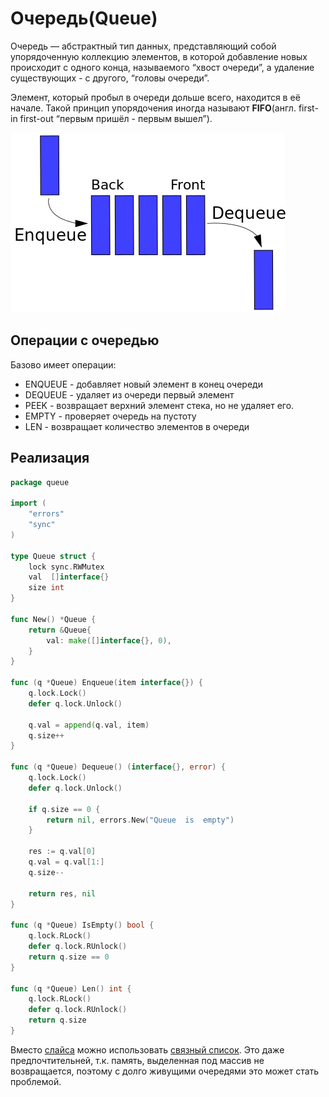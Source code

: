 # Очередь(Queue)

Очередь — абстрактный тип данных, представляющий собой упорядоченную коллекцию элементов, в которой добавление новых происходит с одного конца, называемого “хвост очереди”, а удаление существующих - с другого, “головы очереди”.

Элемент, который пробыл в очереди дольше всего, находится в её начале. Такой принцип упорядочения иногда называют **FIFO**(англ. first-in first-out “первым пришёл - первым вышел”).

![](../../assets/img/queue.png)

## Операции с очередью
Базово имеет операции:
- ENQUEUE - добавляет новый элемент в конец очереди
- DEQUEUE - удаляет из очереди первый элемент
- PEEK - возвращает верхний элемент стека, но не удаляет его.  
- EMPTY - проверяет очередь на пустоту
- LEN - возвращает количество элементов в очереди

## Реализация

```go
package queue

import (
	"errors"
	"sync"
)

type Queue struct {
	lock sync.RWMutex
	val  []interface{}
	size int
}

func New() *Queue {
	return &Queue{
		val: make([]interface{}, 0),
	}
}

func (q *Queue) Enqueue(item interface{}) {
	q.lock.Lock()
	defer q.lock.Unlock()

	q.val = append(q.val, item)
	q.size++
}

func (q *Queue) Dequeue() (interface{}, error) {
	q.lock.Lock()
	defer q.lock.Unlock()

	if q.size == 0 {
		return nil, errors.New("Queue  is  empty")
	}

	res := q.val[0]
	q.val = q.val[1:]
	q.size--

	return res, nil
}

func (q *Queue) IsEmpty() bool {
	q.lock.RLock()
	defer q.lock.RUnlock()
	return q.size == 0
}

func (q *Queue) Len() int {
	q.lock.RLock()
	defer q.lock.RUnlock()
	return q.size
}
```

Вместо [слайса](../dynamic_array/README.md) можно использовать  [связный список](../linked_list/README.md). Это даже предпочтительней, т.к. память, выделенная под массив не возвращается, поэтому с долго живущими очередями это может стать проблемой. 